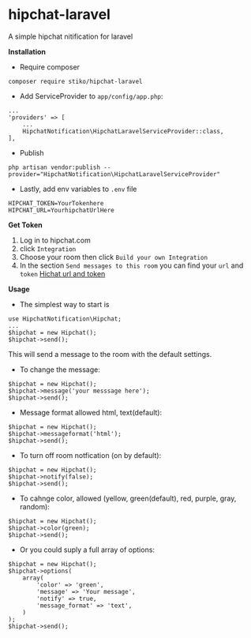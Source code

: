 # hipchat-laravel
A simple hipchat nitification for laravel


**Installation**
- Require composer 
```
composer require stiko/hipchat-laravel
```

- Add ServiceProvider to `app/config/app.php`:
```
...
'providers' => [
    ...
    HipchatNotification\HipchatLaravelServiceProvider::class,
],
```
- Publish
```
php artisan vendor:publish --provider="HipchatNotification\HipchatLaravelServiceProvider"
```
- Lastly, add env variables to `.env` file
```
HIPCHAT_TOKEN=YourTokenhere
HIPCHAT_URL=YourhipchatUrlHere
```
**Get Token**
1. Log in to hipchat.com 
2.  click `Integration`
3. Choose your room then click `Build your own Integration`
4. In the section `Send messages to this room` you can find your `url` and `token`
[Hichat url and token](img/hipchat.png)

**Usage**
- The simplest way to start is
```
use HipchatNotification\Hipchat;
...
$hipchat = new Hipchat();
$hipchat->send();
```
This will send a message to the room with the default settings.

- To change the message:
```
$hipchat = new Hipchat();
$hipchat->message('your messsage here');
$hipchat->send();
```

- Message format allowed html, text(default):
```
$hipchat = new Hipchat();
$hipchat->messageformat('html');
$hipchat->send();
```
- To turn off room notfication (on by default):
```
$hipchat = new Hipchat();
$hipchat->notify(false);
$hipchat->send();
```

- To cahnge color, allowed (yellow, green(default), red, purple, gray, random):
```
$hipchat = new Hipchat();
$hipchat->color(green);
$hipchat->send();

```

- Or you could suply a full array of options:
```
$hipchat = new Hipchat();
$hipchat->options(
	array(
		'color' => 'green',
		'message' => 'Your message',
		'notify' => true,
		'message_format' => 'text',
	)
);
$hipchat->send();

```